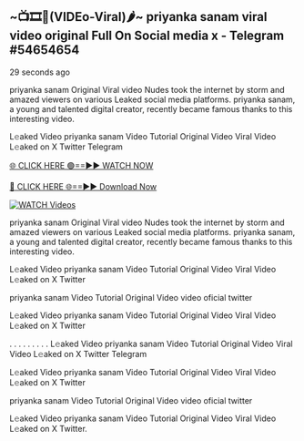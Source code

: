 ## ~📺🎞️👙(VIDEo-Viral)🌶~ priyanka sanam viral video original Full On Social media x  - Telegram #54654654

29 seconds ago

priyanka sanam Original Viral video Nudes took the internet by storm and amazed viewers on various Leaked social media platforms. priyanka sanam, a young and talented digital creator, recently became famous thanks to this interesting video.

L𝚎aked Video priyanka sanam Video Tutorial Original Video Viral Video L𝚎aked on X Twitter Telegram

[🌐 CLICK HERE 🟢==►► WATCH NOW](https://aztvl.blogspot.com/2025/02/leaked.html)

[🔴 CLICK HERE 🌐==►► Download Now](https://aztvl.blogspot.com/2025/02/leaked.html)

[![WATCH Videos](https://i.imgur.com/dJHk4Zq.gif)](https://aztvl.blogspot.com/2025/02/leaked.html)

priyanka sanam Original Viral video Nudes took the internet by storm and amazed viewers on various Leaked social media platforms. priyanka sanam, a young and talented digital creator, recently became famous thanks to this interesting video.

L𝚎aked Video priyanka sanam Video Tutorial Original Video Viral Video L𝚎aked on X Twitter

priyanka sanam Video Tutorial Original Video video oficial twitter

L𝚎aked Video priyanka sanam Video Tutorial Original Video Viral Video L𝚎aked on X Twitter

. . . . . . . . . L𝚎aked Video priyanka sanam Video Tutorial Original Video Viral Video L𝚎aked on X Twitter Telegram

L𝚎aked Video priyanka sanam Video Tutorial Original Video Viral Video L𝚎aked on X Twitter

priyanka sanam Video Tutorial Original Video video oficial twitter

L𝚎aked Video priyanka sanam Video Tutorial Original Video Viral Video L𝚎aked on X Twitter.